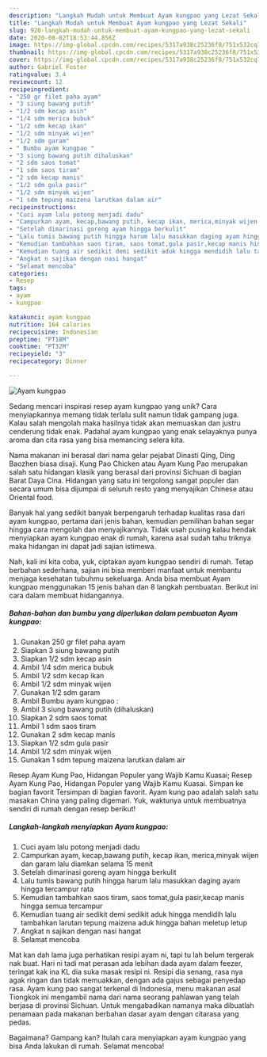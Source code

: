 ```yaml
---
description: "Langkah Mudah untuk Membuat Ayam kungpao yang Lezat Sekali"
title: "Langkah Mudah untuk Membuat Ayam kungpao yang Lezat Sekali"
slug: 920-langkah-mudah-untuk-membuat-ayam-kungpao-yang-lezat-sekali
date: 2020-08-02T18:53:44.856Z
image: https://img-global.cpcdn.com/recipes/5317a938c25236f8/751x532cq70/ayam-kungpao-foto-resep-utama.jpg
thumbnail: https://img-global.cpcdn.com/recipes/5317a938c25236f8/751x532cq70/ayam-kungpao-foto-resep-utama.jpg
cover: https://img-global.cpcdn.com/recipes/5317a938c25236f8/751x532cq70/ayam-kungpao-foto-resep-utama.jpg
author: Gabriel Foster
ratingvalue: 3.4
reviewcount: 12
recipeingredient:
- "250 gr filet paha ayam"
- "3 siung bawang putih"
- "1/2 sdm kecap asin"
- "1/4 sdm merica bubuk"
- "1/2 sdm kecap ikan"
- "1/2 sdm minyak wijen"
- "1/2 sdm garam"
- " Bumbu ayam kungpao "
- "3 siung bawang putih dihaluskan"
- "2 sdm saos tomat"
- "1 sdm saos tiram"
- "2 sdm kecap manis"
- "1/2 sdm gula pasir"
- "1/2 sdm minyak wijen"
- "1 sdm tepung maizena larutkan dalam air"
recipeinstructions:
- "Cuci ayam lalu potong menjadi dadu"
- "Campurkan ayam, kecap,bawang putih, kecap ikan, merica,minyak wijen dan garam lalu diamkan selama 15 menit"
- "Setelah dimarinasi goreng ayam hingga berkulit"
- "Lalu tumis bawang putih hingga harum lalu masukkan daging ayam hingga tercampur rata"
- "Kemudian tambahkan saos tiram, saos tomat,gula pasir,kecap manis hingga semua tercampur"
- "Kemudian tuang air sedikit demi sedikit aduk hingga mendidih lalu tambahkan larutan tepung maizena aduk hingga bahan meletup letup"
- "Angkat n sajikan dengan nasi hangat"
- "Selamat mencoba"
categories:
- Resep
tags:
- ayam
- kungpao

katakunci: ayam kungpao 
nutrition: 164 calories
recipecuisine: Indonesian
preptime: "PT18M"
cooktime: "PT32M"
recipeyield: "3"
recipecategory: Dinner

---
```



![Ayam kungpao](https://img-global.cpcdn.com/recipes/5317a938c25236f8/751x532cq70/ayam-kungpao-foto-resep-utama.jpg)

Sedang mencari inspirasi resep ayam kungpao yang unik? Cara menyiapkannya memang tidak terlalu sulit namun tidak gampang juga. Kalau salah mengolah maka hasilnya tidak akan memuaskan dan justru cenderung tidak enak. Padahal ayam kungpao yang enak selayaknya punya aroma dan cita rasa yang bisa memancing selera kita.

Nama makanan ini berasal dari nama gelar pejabat Dinasti Qing, Ding Baozhen biasa disaji. Kung Pao Chicken atau Ayam Kung Pao merupakan salah satu hidangan klasik yang berasal dari provinsi Sichuan di bagian Barat Daya Cina. Hidangan yang satu ini tergolong sangat populer dan secara umum bisa dijumpai di seluruh resto yang menyajikan Chinese atau Oriental food.

Banyak hal yang sedikit banyak berpengaruh terhadap kualitas rasa dari ayam kungpao, pertama dari jenis bahan, kemudian pemilihan bahan segar hingga cara mengolah dan menyajikannya. Tidak usah pusing kalau hendak menyiapkan ayam kungpao enak di rumah, karena asal sudah tahu triknya maka hidangan ini dapat jadi sajian istimewa.


Nah, kali ini kita coba, yuk, ciptakan ayam kungpao sendiri di rumah. Tetap berbahan sederhana, sajian ini bisa memberi manfaat untuk membantu menjaga kesehatan tubuhmu sekeluarga. Anda bisa membuat Ayam kungpao menggunakan 15 jenis bahan dan 8 langkah pembuatan. Berikut ini cara dalam membuat hidangannya.

<!--inarticleads1-->

##### Bahan-bahan dan bumbu yang diperlukan dalam pembuatan Ayam kungpao:

1. Gunakan 250 gr filet paha ayam
1. Siapkan 3 siung bawang putih
1. Siapkan 1/2 sdm kecap asin
1. Ambil 1/4 sdm merica bubuk
1. Ambil 1/2 sdm kecap ikan
1. Ambil 1/2 sdm minyak wijen
1. Gunakan 1/2 sdm garam
1. Ambil  Bumbu ayam kungpao :
1. Ambil 3 siung bawang putih (dihaluskan)
1. Siapkan 2 sdm saos tomat
1. Ambil 1 sdm saos tiram
1. Gunakan 2 sdm kecap manis
1. Siapkan 1/2 sdm gula pasir
1. Ambil 1/2 sdm minyak wijen
1. Gunakan 1 sdm tepung maizena larutkan dalam air


Resep Ayam Kung Pao, Hidangan Populer yang Wajib Kamu Kuasai; Resep Ayam Kung Pao, Hidangan Populer yang Wajib Kamu Kuasai. Simpan ke bagian favorit Tersimpan di bagian favorit. Ayam kung pao adalah salah satu masakan China yang paling digemari. Yuk, waktunya untuk membuatnya sendiri di rumah dengan resep berikut! 

<!--inarticleads2-->

##### Langkah-langkah menyiapkan Ayam kungpao:

1. Cuci ayam lalu potong menjadi dadu
1. Campurkan ayam, kecap,bawang putih, kecap ikan, merica,minyak wijen dan garam lalu diamkan selama 15 menit
1. Setelah dimarinasi goreng ayam hingga berkulit
1. Lalu tumis bawang putih hingga harum lalu masukkan daging ayam hingga tercampur rata
1. Kemudian tambahkan saos tiram, saos tomat,gula pasir,kecap manis hingga semua tercampur
1. Kemudian tuang air sedikit demi sedikit aduk hingga mendidih lalu tambahkan larutan tepung maizena aduk hingga bahan meletup letup
1. Angkat n sajikan dengan nasi hangat
1. Selamat mencoba


Mat kan dah lama juga perhatikan resipi ayam ni, tapi tu lah belum tergerak nak buat. Hari ni tadi mat perasan ada lebihan dada ayam dalam feezer, teringat kak ina KL dia suka masak resipi ni. Resipi dia senang, rasa nya agak ringan dan tidak memuakkan, dengan ada gajus sebagai penyedap rasa. Ayam kung pao sangat terkenal di Indonesia, menu makanan asal Tiongkok ini mengambil nama dari nama seorang pahlawan yang telah berjasa di provinsi Sichuan. Untuk mengabadikan namanya maka dibuatlah penamaan pada makanan berbahan dasar ayam dengan citarasa yang pedas. 

Bagaimana? Gampang kan? Itulah cara menyiapkan ayam kungpao yang bisa Anda lakukan di rumah. Selamat mencoba!
